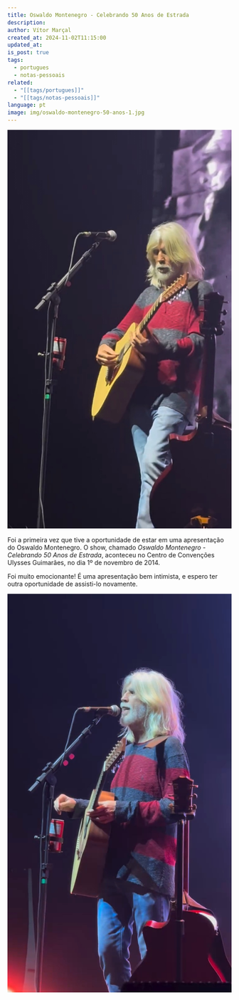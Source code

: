 ```yaml
---
title: Oswaldo Montenegro - Celebrando 50 Anos de Estrada
description: 
author: Vítor Marçal
created_at: 2024-11-02T11:15:00
updated_at: 
is_post: true
tags:
  - portugues
  - notas-pessoais
related:
  - "[[tags/portugues]]"
  - "[[tags/notas-pessoais]]"
language: pt
image: img/oswaldo-montenegro-50-anos-1.jpg
---
```


![Oswaldo Montenegro plays an acoustic guitar on stage, wearing a red and gray sweater and jeans, with a microphone nearby.](img/oswaldo-montenegro-50-anos-1.jpg)

Foi a primeira vez que tive a oportunidade de estar em uma apresentação do Oswaldo Montenegro. O show, chamado _Oswaldo Montenegro - Celebrando 50 Anos de Estrada_, aconteceu no Centro de Convenções Ulysses Guimarães, no dia 1º de novembro de 2014.

Foi muito emocionante! É uma apresentação bem intimista, e espero ter outra oportunidade de assisti-lo novamente.

![Oswaldo Montenegro playing guitar and singing into a microphone on stage, with a spotlight illuminating them.](img/oswaldo-montenegro-50-anos-2.jpg)